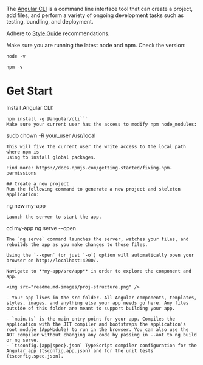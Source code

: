 The [Angular CLI](https://cli.angular.io/) is a command line interface tool that can create a project, add files, and perform a variety of ongoing development tasks such as testing, bundling, and deployment.

Adhere to [Style Guide](https://angular.io/guide/styleguide) recommendations.

Make sure you are running the latest node and npm. Check the version:
```
node -v
```

```
npm -v
```

# Get Start
Install Angular CLI:
```
npm install -g @angular/cli```
Make sure your current user has the access to modify npm node_modules:
```
sudo chown -R your_user /usr/local
```
This will five the current user the write access to the local path where npm is
using to install global packages.

Find more: https://docs.npmjs.com/getting-started/fixing-npm-permissions

## Create a new project
Run the following command to generate a new project and skeleton application:
```
ng new my-app
```
Launch the server to start the app.
```
cd my-app
ng serve --open
```
The `ng serve` command launches the server, watches your files, and rebuilds the app as you make changes to those files.

Using the `--open` (or just `-o`) option will automatically open your browser on http://localhost:4200/.

Navigate to **my-app/src/app** in order to explore the component and app.

<img src="readme.md-images/proj-structure.png" />

- Your app lives in the src folder. All Angular components, templates, styles, images, and anything else your app needs go here. Any files outside of this folder are meant to support building your app.

- `main.ts` is the main entry point for your app. Compiles the application with the JIT compiler and bootstraps the application's root module (AppModule) to run in the browser. You can also use the AOT compiler without changing any code by passing in --aot to ng build or ng serve.
- `tsconfig.{app|spec}.json` TypeScript compiler configuration for the Angular app (tsconfig.app.json) and for the unit tests (tsconfig.spec.json).
